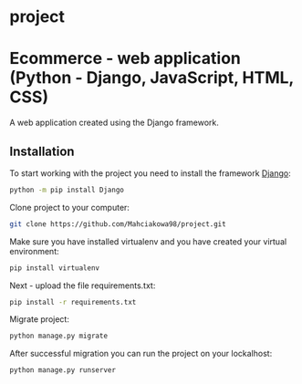 # project
# Ecommerce - web application (Python - Django, JavaScript, HTML, CSS)

A web application created using the Django framework.

## Installation

To start working with the project you need to install the framework [Django](https://docs.djangoproject.com/en/4.1/):

```bash
python -m pip install Django
```

Clone project to your computer:

```bash
git clone https://github.com/Mahciakowa98/project.git
```

Make sure you have installed virtualenv and you have created your virtual environment:

```bash
pip install virtualenv
```


Next - upload the file requirements.txt:

```bash
pip install -r requirements.txt
```
Migrate project:

```bash
python manage.py migrate
```

After successful migration you can run the project on your lockalhost:
```bash
python manage.py runserver
```
